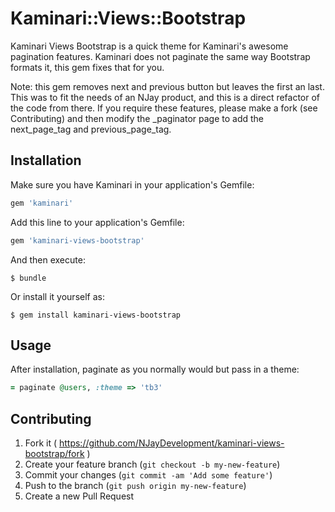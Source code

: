 # Kaminari::Views::Bootstrap

Kaminari Views Bootstrap is a quick theme for Kaminari's awesome pagination features.
Kaminari does not paginate the same way Bootstrap formats it, this gem fixes that for you.

Note: this gem removes next and previous button but leaves the first an last. This was to fit the needs of an NJay product, and this is a direct refactor of the code from there.
If you require these features, please make a fork (see Contributing) and then modify the _paginator page to add the next_page_tag and previous_page_tag. 

## Installation
Make sure you have Kaminari in your application's Gemfile:
```ruby
gem 'kaminari'
```

Add this line to your application's Gemfile:

```ruby
gem 'kaminari-views-bootstrap'
```

And then execute:

    $ bundle

Or install it yourself as:

    $ gem install kaminari-views-bootstrap

## Usage

After installation, paginate as you normally would but pass in a theme:
```ruby
= paginate @users, :theme => 'tb3'
```

## Contributing

1. Fork it ( https://github.com/NJayDevelopment/kaminari-views-bootstrap/fork )
2. Create your feature branch (`git checkout -b my-new-feature`)
3. Commit your changes (`git commit -am 'Add some feature'`)
4. Push to the branch (`git push origin my-new-feature`)
5. Create a new Pull Request
